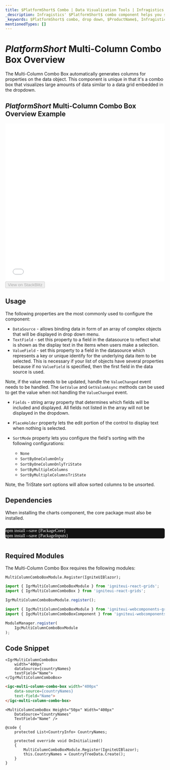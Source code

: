 ```yaml
---
title: $PlatformShort$ Combo | Data Visualization Tools | Infragistics
_description: Infragistics' $PlatformShort$ combo component helps you select the best chart to display your data. Improve your graphs and visualization with Ignite UI for  $PlatformShort$!
_keywords: $PlatformShort$ combo, drop down, $ProductName$, Infragistics
mentionedTypes: []
---
```

# $PlatformShort$ Multi-Column Combo Box Overview

The Multi-Column Combo Box automatically generates columns for properties on the data object. This component is unique in that it's a combo box that visualizes large amounts of data similar to a data grid embedded in the dropdown. 

## $PlatformShort$ Multi-Column Combo Box Overview Example

<div class="sample-container loading" style="height: 500px">
    <iframe id="category-chart-overview-iframe" src='{environment:dvDemosBaseUrl}/editors/multi-column-combobox-overview' width="100%" height="100%" seamless frameBorder="0" onload="onXPlatSampleIframeContentLoaded(this);" alt="$PlatformShort$ Multi-Column Combo Box Overview Example"></iframe>
</div>

<div>
    <button data-localize="stackblitz" disabled class="stackblitz-btn"   data-iframe-id="multi-column-combobox-overview-iframe" data-demos-base-url="{environment:dvDemosBaseUrl}">View on StackBlitz
    </button>
<sample-button src="editors/multi-column-combobox/overview"></sample-button>

</div>

## Usage

The following properties are the most commonly used to configure the component:

- `DataSource` - allows binding data in form of an array of complex objects that will be displayed in drop down menu.
- `TextField` - set this property to a field in the datasource to reflect what is shown as the display text in the items when users make a selection. 
- `ValueField` - set this property to a field in the datasource which represents a key or unique identify for the underlying data item to be selected. This is necessary if your list of objects have several properties because if no `ValueField` is specified, then the first field in the data source is used. 

<!-- Blazor --> 
Note, if the value needs to be updated, handle the `ValueChanged` event needs to be handled. The `GetValue` and `GetValueAsync` methods can be used to get the value when not handling the `ValueChanged` event.
<!-- end: Blazor -->

- `Fields` - string array property that determines which fields will be included and displayed. All fields not listed in the array will not be displayed in the dropdown.
- `PlaceHolder` property lets the edit portion of the control to display text when nothing is selected. 
- `SortMode` property lets you configure the field's sorting with the following configurations:

    * `None`
    * `SortByOneColumnOnly`
    * `SortByOneColumnOnlyTriState`
    * `SortByMultipleColumns`
    * `SortByMultipleColumnsTriState`

Note, the TriState sort options will allow sorted columns to be unsorted.


<!-- Angular, React, WebComponents -->
## Dependencies
When installing the charts component, the core package must also be installed.


<pre style="background:#141414;color:white;display:inline-block;padding:16x;margin-top:10px;font-family:'Consolas';border-radius:5px;width:100%">
npm install --save {PackageCore}
npm install --save {PackageInputs}
</pre>
<!-- end: Angular, React, WebComponents -->

## Required Modules

The Multi-Column Combo Box requires the following modules:

```razor
MultiColumnComboBoxModule.Register(IgniteUIBlazor);
```

```ts
import { IgrMultiColumnComboBoxModule } from 'igniteui-react-grids';
import { IgrMultiColumnComboBox } from 'igniteui-react-grids';

IgrMultiColumnComboBoxModule.register();
```

```ts
import { IgcMultiColumnComboBoxModule } from 'igniteui-webcomponents-grids';
import { IgcMultiColumnComboBoxComponent } from 'igniteui-webcomponents-grids';

ModuleManager.register(
    IgcMultiColumnComboBoxModule
);
```

<div class="divider--half"></div>

## Code Snippet

```tsx
<IgrMultiColumnComboBox
    width="400px"
    dataSource={countryNames}
    textField="Name">
</IgrMultiColumnComboBox>
```

```html
<igc-multi-column-combo-box width="400px"
    data-source={countryNames}
    text-field="Name">       
</igc-multi-column-combo-box>
```

```razor                
<MultiColumnComboBox Height="50px" Width="400px"
    DataSource="CountryNames"
    TextField="Name" />            

@code {
    protected List<CountryInfo> CountryNames;

    protected override void OnInitialized()
    {
        MultiColumnComboBoxModule.Register(IgniteUIBlazor);
        this.CountryNames = CountryTreeData.Create();            
    }
}
```

